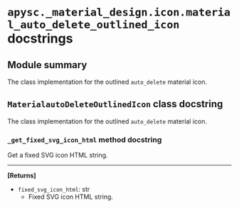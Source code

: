# `apysc._material_design.icon.material_auto_delete_outlined_icon` docstrings

## Module summary

The class implementation for the outlined `auto_delete` material icon.

## `MaterialautoDeleteOutlinedIcon` class docstring

The class implementation for the outlined `auto_delete` material icon.

### `_get_fixed_svg_icon_html` method docstring

Get a fixed SVG icon HTML string.<hr>

**[Returns]**

- `fixed_svg_icon_html`: str
  - Fixed SVG icon HTML string.